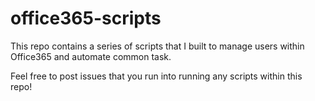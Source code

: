 # office365-scripts

This repo contains a series of scripts that I built to manage users within Office365 and automate common task. 

Feel free to post issues that you run into running any scripts within this repo!
